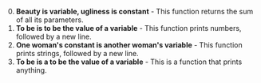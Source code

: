 0. **Beauty is variable, ugliness is constant** - This function returns the sum of all its parameters.
1. **To be is to be the value of a variable** - This function prints numbers, followed by a new line.
2. **One woman's constant is another woman's variable** - This function prints strings, followed by a new line.
3. **To be is a to be the value of a variable** - This is a function that prints anything.
